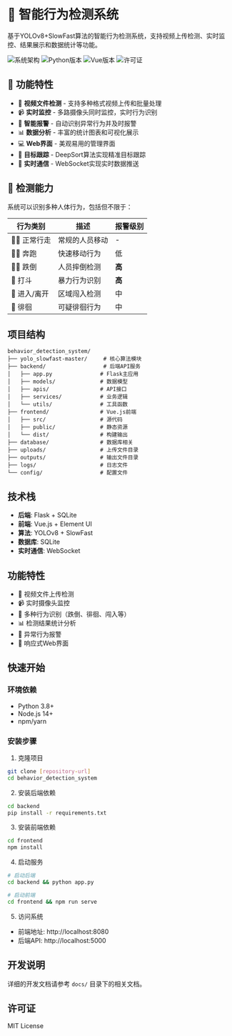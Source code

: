 # 🎯 智能行为检测系统

基于YOLOv8+SlowFast算法的智能行为检测系统，支持视频上传检测、实时监控、结果展示和数据统计等功能。

![系统架构](https://img.shields.io/badge/架构-前后端分离-blue)
![Python版本](https://img.shields.io/badge/Python-3.8+-green)
![Vue版本](https://img.shields.io/badge/Vue.js-3.3+-brightgreen)
![许可证](https://img.shields.io/badge/License-MIT-yellow)

## 🌟 功能特性

- 🎥 **视频文件检测** - 支持多种格式视频上传和批量处理
- 📹 **实时监控** - 多路摄像头同时监控，实时行为识别  
- 🚨 **智能报警** - 自动识别异常行为并及时报警
- 📊 **数据分析** - 丰富的统计图表和可视化展示
- 💻 **Web界面** - 美观易用的管理界面
- 🎯 **目标跟踪** - DeepSort算法实现精准目标跟踪
- 🔔 **实时通信** - WebSocket实现实时数据推送

## 🧠 检测能力

系统可以识别多种人体行为，包括但不限于：

| 行为类别 | 描述 | 报警级别 |
|---------|------|---------|
| 🚶‍♂️ 正常行走 | 常规的人员移动 | - |
| 🏃‍♂️ 奔跑 | 快速移动行为 | 低 |
| 🤸‍♂️ 跌倒 | 人员摔倒检测 | **高** |
| 👊 打斗 | 暴力行为识别 | **高** |
| 🚪 进入/离开 | 区域闯入检测 | 中 |
| 🔄 徘徊 | 可疑徘徊行为 | 中 |

## 项目结构

```
behavior_detection_system/
├── yolo_slowfast-master/     # 核心算法模块
├── backend/                  # 后端API服务
│   ├── app.py               # Flask主应用
│   ├── models/              # 数据模型
│   ├── apis/                # API接口
│   ├── services/            # 业务逻辑
│   └── utils/               # 工具函数
├── frontend/                # Vue.js前端
│   ├── src/                 # 源代码
│   ├── public/              # 静态资源
│   └── dist/                # 构建输出
├── database/                # 数据库相关
├── uploads/                 # 上传文件目录
├── outputs/                 # 输出文件目录
├── logs/                    # 日志文件
└── config/                  # 配置文件
```

## 技术栈

- **后端**: Flask + SQLite
- **前端**: Vue.js + Element UI
- **算法**: YOLOv8 + SlowFast
- **数据库**: SQLite
- **实时通信**: WebSocket

## 功能特性

- 🎥 视频文件上传检测
- 📹 实时摄像头监控
- 🎯 多种行为识别（跌倒、徘徊、闯入等）
- 📊 检测结果统计分析
- 🚨 异常行为报警
- 📱 响应式Web界面

## 快速开始

### 环境依赖

- Python 3.8+
- Node.js 14+
- npm/yarn

### 安装步骤

1. 克隆项目
```bash
git clone [repository-url]
cd behavior_detection_system
```

2. 安装后端依赖
```bash
cd backend
pip install -r requirements.txt
```

3. 安装前端依赖
```bash
cd frontend
npm install
```

4. 启动服务
```bash
# 启动后端
cd backend && python app.py

# 启动前端
cd frontend && npm run serve
```

5. 访问系统
- 前端地址: http://localhost:8080
- 后端API: http://localhost:5000

## 开发说明

详细的开发文档请参考 `docs/` 目录下的相关文档。

## 许可证

MIT License 